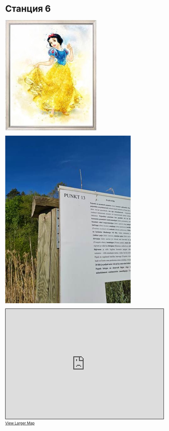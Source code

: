 <script>if (!document.cookie.split('; ').find(row => row.startsWith('questStarted'))) { window.location.href = "/404" }</script>

# Станция 6

![Stage 6](img/06.jpg)

![Path 6](path/06.jpg)

<iframe width="100%" height="350" frameborder="0" scrolling="no" marginheight="0" marginwidth="0" src="https://www.openstreetmap.org/export/embed.html?bbox=24.879065752029422%2C59.46269833546526%2C24.887734651565555%2C59.466519489936275&amp;layer=mapnik&amp;marker=59.46460896670338%2C24.883400201797485" style="border: 1px solid black"></iframe><br/><small><a href="https://www.openstreetmap.org/?mlat=59.46461&amp;mlon=24.88340#map=17/59.46461/24.88340&amp;layers=N">View Larger Map</a></small>